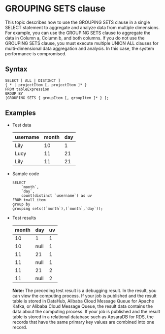 # GROUPING SETS clause

This topic describes how to use the GROUPING SETS clause in a single SELECT statement to aggregate and analyze data from multiple dimensions. For example, you can use the GROUPING SETS clause to aggregate the data in Column a, Column b, and both columns. If you do not use the GROUPING SETS clause, you must execute multiple UNION ALL clauses for multi-dimensional data aggregation and analysis. In this case, the system performance is compromised.

## Syntax

```
SELECT [ ALL | DISTINCT ]
{ * | projectItem [, projectItem ]* }
FROM tableExpression
GROUP BY 
[GROUPING SETS { groupItem [, groupItem ]* } ];
```

## Examples

-   Test data

    |username|month|day|
    |--------|-----|---|
    |Lily|10|1|
    |Lucy|11|21|
    |Lily|11|21|

-   Sample code

    ```
    SELECT  
        `month`,
        `day`,
        count(distinct `username`) as uv
    FROM tmall_item
    group by 
    grouping sets((`month`),(`month`,`day`));
    ```

-   Test results

    |month|day|uv|
    |-----|---|--|
    |10|1|1|
    |10|null|1|
    |11|21|1|
    |11|null|1|
    |11|21|2|
    |11|null|2|

    **Note:** The preceding test result is a debugging result. In the result, you can view the computing process. If your job is published and the result table is stored in DataHub, Alibaba Cloud Message Queue for Apache Kafka, or Alibaba Cloud Message Queue, the result data contains the data about the computing process. If your job is published and the result table is stored in a relational database such as ApsaraDB for RDS, the records that have the same primary key values are combined into one record.


